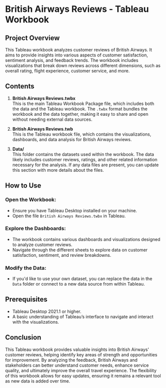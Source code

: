 # British Airways Reviews - Tableau Workbook

## Project Overview
This Tableau workbook analyzes customer reviews of British Airways. It aims to provide insights into various aspects of customer satisfaction, sentiment analysis, and feedback trends. The workbook includes visualizations that break down reviews across different dimensions, such as overall rating, flight experience, customer service, and more.

## Contents
1. **British Airways Reviews.twbx**  
   This is the main Tableau Workbook Package file, which includes both the data and the Tableau workbook. The `.twbx` format bundles the workbook and the data together, making it easy to share and open without needing external data sources.

2. **British Airways Reviews.twb**  
   This is the Tableau workbook file, which contains the visualizations, dashboards, and data analysis for British Airways reviews.

3. **Data/**  
   This folder contains the datasets used within the workbook. The data likely includes customer reviews, ratings, and other related information necessary for the analysis. If any data files are present, you can update this section with more details about the files.

## How to Use

### Open the Workbook:
- Ensure you have Tableau Desktop installed on your machine.
- Open the file `British Airways Reviews.twbx` in Tableau.

### Explore the Dashboards:
- The workbook contains various dashboards and visualizations designed to analyze customer reviews.
- Navigate through the different sheets to explore data on customer satisfaction, sentiment, and review breakdowns.

### Modify the Data:
- If you'd like to use your own dataset, you can replace the data in the `Data` folder or connect to a new data source from within Tableau.

## Prerequisites
- Tableau Desktop 2021.1 or higher.
- A basic understanding of Tableau’s interface to navigate and interact with the visualizations.

## Conclusion
This Tableau workbook provides valuable insights into British Airways' customer reviews, helping identify key areas of strength and opportunities for improvement. By analyzing the feedback, British Airways and stakeholders can better understand customer needs, enhance service quality, and ultimately improve the overall travel experience. The flexibility of this workbook allows for easy updates, ensuring it remains a relevant tool as new data is added over time.

